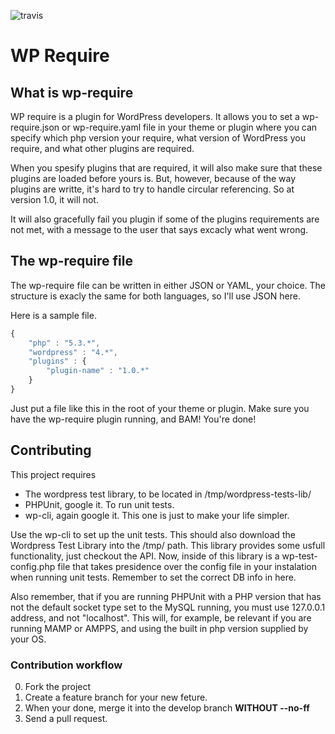 ![travis](https://travis-ci.org/sigurdsvela/wp-require.svg)

# WP Require

## What is wp-require
WP require is a plugin for WordPress developers. It allows you to set a wp-require.json or wp-require.yaml file in your theme or plugin
where you can specify which php version your require, what version of WordPress you require, and what other plugins are required.

When you spesify plugins that are required, it will also make sure that these plugins are loaded before yours is. But, however, because of the way plugins are writte, it's hard to try to handle circular referencing. So at version 1.0, it will not.

It will also gracefully fail you plugin if some of the plugins requirements are not met, with a message to the user that says excacly what went wrong.

## The wp-require file
The wp-require file can be written in either JSON or YAML, your choice. The structure is exacly the same for both languages, so I'll use JSON here.

Here is a sample file.
```javascript
{
	"php" : "5.3.*",
	"wordpress" : "4.*",
	"plugins" : {
		"plugin-name" : "1.0.*"
	}
}
```

Just put a file like this in the root of your theme or plugin. Make sure you have the wp-require plugin running, and BAM! You're done!


## Contributing

This project requires
- The wordpress test library, to be located in /tmp/wordpress-tests-lib/
- PHPUnit, google it. To run unit tests.
- wp-cli, again google it. This one is just to make your life simpler.

Use the wp-cli to set up the unit tests. This should also download the Wordpress
Test Library into the /tmp/ path. This library provides some usfull functionality, just
checkout the API. Now, inside of this library is a wp-test-config.php file that takes presidence over
the config file in your instalation when running unit tests. Remember to set the correct DB info in here.

Also remember, that if you are running PHPUnit with a PHP version that has not the default socket type set
to the MySQL running, you must use 127.0.0.1 address, and not "localhost". This will, for example, be relevant
if you are running MAMP or AMPPS, and using the built in php version supplied by your OS.

### Contribution workflow

0. Fork the project
1. Create a feature branch for your new feture.
2. When your done, merge it into the develop branch **WITHOUT --no-ff**
3. Send a pull request.